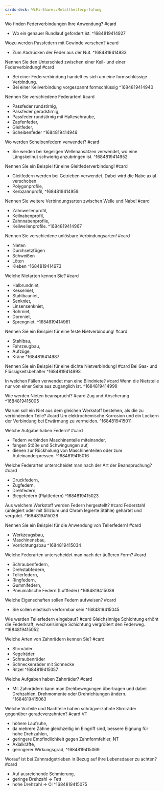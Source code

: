 ```yaml
---
cards-deck: WiFi-Share::Metallhelferprfüfung
---
```


Wo finden Federverbindungen Ihre Anwendung? #card
- Wo ein genauer Rundlauf gefordert ist.
^1684819414927

Wozu werden Passfedern mit Gewinde versehen? #card
- Zum Abdrücken der Feder aus der Nut.
^1684819414933

Nennen Sie den Unterschied zwischen einer Keil- und einer Federverbindung! #card 
- Bei einer Federverbindung handelt es sich um eine formschlüssige Verbindung.
- Bei einer Keilverbindung vorgespannt formschlüssig
^1684819414940

Nennen Sie verschiedene Federarten! #card
- Passfeder rundstirnig,
- Passfeder geradstirnig,
- Passfeder rundstirnig mit Halteschraube,
- Zapfenfeder,
- Gleitfeder,
- Scheibenfeder
^1684819414946

Wo werden Scheibenfedern verwendet? #card 
- Sie werden bei kegeligen Wellenansätzen verwendet, wo eine Längskeilnut schwierig anzubringen ist. 
^1684819414952

Nennen Sie ein Beispiel für eine Gleitfederverbindung! #card
- Gleitfedern werden bei Getrieben verwendet. Dabei wird die Nabe axial verschoben.
- Polygonprofile,
- Kerbzahnprofil,
^1684819414959

Nennen Sie weitere Verbindungsarten zwischen Welle und Nabe! #card
- Zahnwellenprofil,
- Keilnabenprofil,
- Zahnnabenprofile,
- Keilwellenprofile.
^1684819414967

Nennen Sie verschiedene unlösbare Verbindungsarten! #card
- Nieten
- Durchsetzfügen
- Schweißen
- Löten
- Kleben
^1684819414973

Welche Nietarten kennen Sie? #card 
- Halbrundniet,
- Kesselniet,
- Stahlbauniet,
- Senkniet,
- Linsensenkniet,
- Rohrniet,
- Dornniet,
- Sprengniet.
^1684819414981

Nennen Sie ein Beispiel für eine feste Nietverbindung! #card 
- Stahlbau,
- Fahrzeugbau,
- Aufzüge,
- Kräne
^1684819414987

Nennen Sie ein Beispiel für eine dichte Nietverbindung! #card
Bei Gas- und Flüssigkeitsbehälter
^1684819414993

In welchen Fällen verwendet man eine Blindniete? #card
Wenn die Nietstelle nur von einer Seite aus zugänglich ist.
^1684819414999

Wie werden Nieten beansprucht? #card
Zug und Abscherung
^1684819415005

Warum soll ein Niet aus dem gleichen Werkstoff bestehen, als die zu verbindenden Teile? #card
Um elektrochemische Korrosion und ein Lockern der Verbindung bei Erwärmung zu vermeiden.
^1684819415011

Welche Aufgabe haben Federn? #card
- Federn verbinden Maschinenteile miteinander,
- fangen Stöße und Schwingungen auf,
- dienen zur Rückholung von Maschinenteilen oder zum Aufeinanderpressen.
^1684819415016

Welche Federarten unterscheidet man nach der Art der Beanspruchung? #card
- Druckfedern,
- Zugfedern,
- Drehfedern,
- Biegefedern (Plattfedern)
^1684819415023

Aus welchem Werkstoff werden Federn hergestellt? #card
Federstahl (unlegiert oder mit Silizium und Chrom legierte Stähle) gehärtet und vergütet.
^1684819415028

Nennen Sie ein Beispiel für die Anwendung von Tellerfedern! #card 
- Werkzeugsbau,
- Maschinensbau,
- Vorrichtungsbau
^1684819415034

Welche Federarten unterscheidet man nach der äußeren Form? #card
- Schraubenfedern,
- Drehstabfedern,
- Tellerfedern,
- Ringfedern,
- Gummifedern,
- Pneumatische Federn (Luftfeder)
^1684819415039

Welche Eigenschaften sollen Federn aufweisen? #card
- Sie sollen elastisch verformbar sein
^1684819415045

Wie werden Tellerfedern eingebaut? #card
Gleichsinnige Schichtung erhöht die Federkraft, wechselsinnige Schichtung vergrößert den Federweg.
^1684819415052

Welche Arten von Zahnrädern kennen Sie? #card
- Stirnräder
- Kegelräder
- Schraubenräder
- Schneckenräder mit Schnecke
- Ritzel
^1684819415057

Welche Aufgaben haben Zahnräder? #card 
- Mit Zahnrädern kann man Drehbewegungen übertragen und dabei Drehzahlen, Drehmomente oder Drehrichtungen ändern.
^1684819415063

Welche Vorteile und Nachteile haben schrägverzahnte Stirnräder gegenüber geradeverzahnten? #card
VT 
- höhere Laufruhe,
- da mehrere Zähne gleichzeitig im Eingriff sind, bessere Eignung für hohe Drehzahlen,
- geringere Empfindlichkeit gegen Zahnformfehler,
NT 
- Axialkräfte,
- geringerer Wirkungsgrad,
^1684819415069

Worauf ist bei Zahnradgetrieben in Bezug auf ihre Lebensdauer zu achten? #card
- Auf ausreichende Schmierung,
- geringe Drehzahl -> Fett
- hohe Drehzahl -> Öl
^1684819415075
